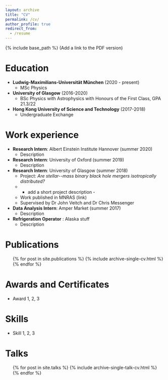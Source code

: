 ```yaml
---
layout: archive
title: "CV"
permalink: /cv/
author_profile: true
redirect_from:
  - /resume
---
```


{% include base_path %}
(Add a link to the PDF version)

Education
======
* **Ludwig-Maximilians-Universität München** (2020 - present)
    * MSc Physics
* **University of Glasgow** (2016-2020)
    * BSc Physics with Astrophysics with Honours of the First Class, GPA 21.3/22
* **Hong Kong University of Science and Technology** (2017-2018)
    * Undergraduate Exchange

Work experience
======
* **Research Intern**: Albert Einstein Institute Hannover (summer 2020)
    * Description
* **Research Intern**: University of Oxford (summer 2019)
    * Description
* **Research Intern**: University of Glasgow (summer 2018)
    * Project: *Are stellar--mass binary black hole mergers isotropically distributed?*
    * - add a short project description - 
    * Work published in MNRAS (link)
    * Supervised by Dr John Veitch and Dr Chris Messenger
* **Data Analysis Intern**: Amper Market (summer 2017)
    * Description
* **Refrigeration Operator** : Alaska stuff
    * Description

Publications
======
  <ul>{% for post in site.publications %}
    {% include archive-single-cv.html %}
  {% endfor %}</ul>

Awards and Certificates
======
* Award 1, 2, 3

Skills
======
* Skill 1, 2, 3

  
Talks
======
  <ul>{% for post in site.talks %}
    {% include archive-single-talk-cv.html %}
  {% endfor %}</ul>
